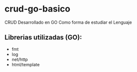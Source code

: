 # crud-go-basico
CRUD Desarrollado en GO Como forma de estudiar el Lenguaje

## Librerias utilizadas (GO):
- fmt
- log
- net/http
- html/template